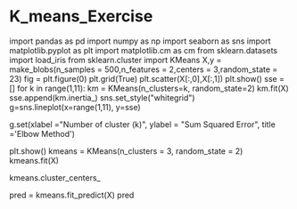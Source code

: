 # K_means_Exercise
import pandas as pd
import numpy as np
import seaborn as sns
import matplotlib.pyplot as plt
import matplotlib.cm as cm
from sklearn.datasets import load_iris
from sklearn.cluster import KMeans
X,y = make_blobs(n_samples = 500,n_features = 2,centers = 3,random_state = 23)
fig = plt.figure(0)
plt.grid(True)
plt.scatter(X[:,0],X[:,1])
plt.show()
sse = []
for k in range(1,11):
    km = KMeans(n_clusters=k, random_state=2)
    km.fit(X)
    sse.append(km.inertia_)
sns.set_style("whitegrid")
g=sns.lineplot(x=range(1,11), y=sse)

g.set(xlabel ="Number of cluster (k)",
      ylabel = "Sum Squared Error",
      title ='Elbow Method')

plt.show()
kmeans = KMeans(n_clusters = 3, random_state = 2)
kmeans.fit(X)

kmeans.cluster_centers_


pred = kmeans.fit_predict(X)
pred
